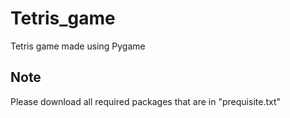 # Tetris_game
Tetris game made using Pygame
## Note
Please download all required packages that are in "prequisite.txt"
